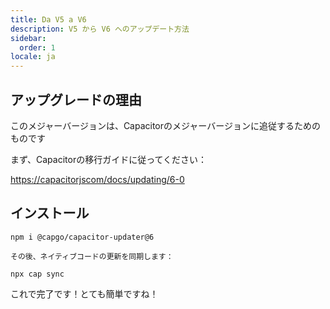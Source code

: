 ```yaml
---
title: Da V5 a V6
description: V5 から V6 へのアップデート方法
sidebar:
  order: 1
locale: ja
---
```


## アップグレードの理由

このメジャーバージョンは、Capacitorのメジャーバージョンに追従するためのものです

まず、Capacitorの移行ガイドに従ってください：

[https://capacitorjscom/docs/updating/6-0](https://capacitorjscom/docs/updating/6-0/)

## インストール

`npm i @capgo/capacitor-updater@6`

`その後、ネイティブコードの更新を同期します：`

`npx cap sync`

これで完了です！とても簡単ですね！